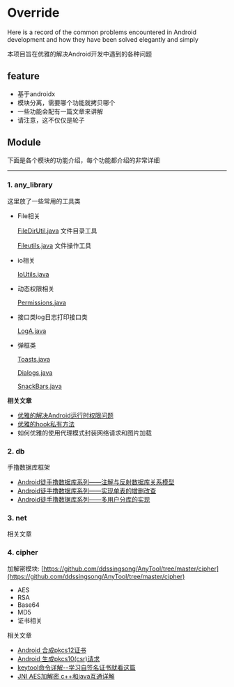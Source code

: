 # Override
Here is a record of the common problems encountered in Android development and how they have been solved elegantly and simply

本项目旨在优雅的解决Android开发中遇到的各种问题

## feature

- 基于androidx
- 模块分离，需要哪个功能就拷贝哪个
- 一些功能会配有一篇文章来讲解
- 请注意，这不仅仅是轮子

## Module

下面是各个模块的功能介绍，每个功能都介绍的非常详细

------------------------------------------------------------

### 1. any_library

这里放了一些常用的工具类

- File相关

  [FileDirUtil.java](any_library/src/main/java/com/utils/library/file/FileDirUtil.java)    文件目录工具
  
  [Fileutils.java](any_library/src/main/java/com/utils/library/file/FileUtils.java)        文件操作工具
  
- io相关

  [IoUtils.java](any_library/src/main/java/com/utils/library/io/IoUtils.java)
  
- 动态权限相关

  [Permissions.java](any_library/src/main/java/com/utils/library/permission/Permissions.java)   
  
- 接口类log日志打印接口类

  [LogA.java](any_library/src/main/java/com/utils/library/log/LogA.java)

- 弹框类

  [Toasts.java](any_library/src/main/java/com/utils/library/Toasts.java)

  [Dialogs.java](any_library/src/main/java/com/utils/library/Dialogs.java)

  [SnackBars.java](any_library/src/main/java/com/utils/library/snack/SnackBars.java)



**相关文章**

- [优雅的解决Android运行时权限问题](https://blog.csdn.net/u011077027/article/details/100694123)
- [优雅的hook私有方法](https://blog.csdn.net/u011077027/article/details/102630313)
- 如何优雅的使用代理模式封装网络请求和图片加载



### 2. db

手撸数据库框架

- [Android徒手撸数据库系列——注解与反射数据库关系模型](any2_dbframwork/zmark/mark1.md)
- [Android徒手撸数据库系列——实现单表的增删改查](any2_dbframwork/zmark/mark2.md)
- [Android徒手撸数据库系列——多用户分库的实现](any2_dbframwork/zmark/mark3.md)




### 3. net 

相关文章





### 4. cipher

加解密模块: [https://github.com/ddssingsong/AnyTool/tree/master/cipher](https://github.com/ddssingsong/AnyTool/tree/master/cipher)

- AES 
- RSA
- Base64
- MD5
- 证书相关

相关文章

- [Android 合成pkcs12证书](cipher/yellow/PKCS12.md)
- [Android 生成pkcs10(csr)请求](cipher/yellow/PKCS10.md)
- [keytool命令详解--学习自签名证书就看这篇](cipher/yellow/keytool命令详解.md)
- [JNI AES加解密 c++和java互通详解](https://blog.csdn.net/u011077027/article/details/102757225)


